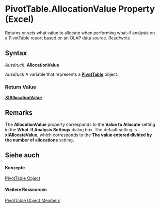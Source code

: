 
# PivotTable.AllocationValue Property (Excel)

Returns or sets what value to allocate when performing what-if analysis on a PivotTable report based on an OLAP data source. Read/write


## Syntax

 _Ausdruck_. **AllocationValue**

 _Ausdruck_ A variable that represents a **[PivotTable](a9c1d4a0-78a9-f9a6-6daf-91cb63e45842.md)** object.


### Return Value

 **[XlAllocationValue](d7f73242-4adf-f700-a115-29c10d3a028a.md)**


## Remarks

The  **AllocationValue** property corresponds to the **Value to Allocate** setting in the **What-If Analysis Settings** dialog box. The default setting is **xlAllocateValue**, which corresponds to the **The value entered divided by the number of allocations** setting.


## Siehe auch


#### Konzepte


[PivotTable Object](a9c1d4a0-78a9-f9a6-6daf-91cb63e45842.md)
#### Weitere Ressourcen


[PivotTable Object Members](http://msdn.microsoft.com/library/8e8d1692-cf32-63c6-a1f6-54ddcc2a4964%28Office.15%29.aspx)